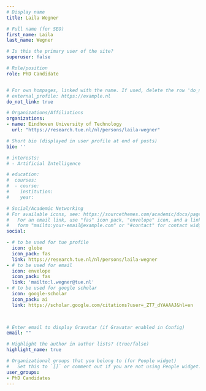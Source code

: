 ```yaml
---
# Display name
title: Laila Wegner

# Full name (for SEO)
first_name: Laila
last_name: Wegner

# Is this the primary user of the site?
superuser: false

# Role/position
role: PhD Candidate


# For own hompages, linked with the name. If used, delete the row 'do_not_link: true'
# external_profile: https://example.nl
do_not_link: true

# Organizations/Affiliations
organizations:
- name: Eindhoven University of Technology
  url: "https://research.tue.nl/nl/persons/laila-wegner"

# Short bio (displayed in user profile at end of posts)
bio: ''

# interests:
# - Artificial Intelligence

# education:
#  courses:
#  - course: 
#    institution:
#    year: 

# Social/Academic Networking
# For available icons, see: https://sourcethemes.com/academic/docs/page-builder/#icons
#   For an email link, use "fas" icon pack, "envelope" icon, and a link in the
#   form "mailto:your-email@example.com" or "#contact" for contact widget.
social:

- # to be used for tue profile
  icon: globe
  icon_pack: fas
  link: https://research.tue.nl/nl/persons/laila-wegner
- # to be used for email
  icon: envelope
  icon_pack: fas
  link: 'mailto:l.wegner@tue.nl'
- # to be used for google scholar
  icon: google-scholar
  icon_pack: ai
  link: https://scholar.google.com/citations?user=_ZT7_dYAAAAJ&hl=en
  


# Enter email to display Gravatar (if Gravatar enabled in Config)
email: ""

# Highlight the author in author lists? (true/false)
highlight_name: true

# Organizational groups that you belong to (for People widget)
#   Set this to `[]` or comment out if you are not using People widget.
user_groups:
- PhD Candidates
---
```


